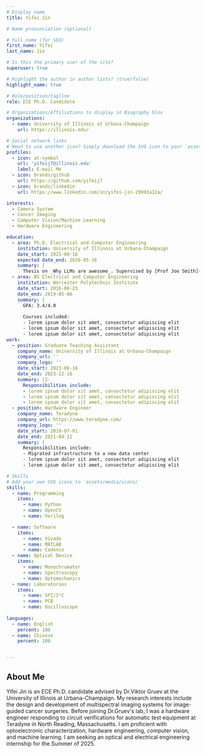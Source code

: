 ```yaml
---
# Display name
title: Yifei Jin

# Name pronunciation (optional)

# Full name (for SEO)
first_name: Yifei
last_name: Jin

# Is this the primary user of the site?
superuser: true

# Highlight the author in author lists? (true/false)
highlight_name: true

# Role/position/tagline
role: ECE Ph.D. Candidate

# Organizations/Affiliations to display in Biography blox
organizations:
  - name: University of Illinois at Urbana-Champaign
    url: https://illinois.edu/

# Social network links
# Need to use another icon? Simply download the SVG icon to your `assets/media/icons/` folder.
profiles:
  - icon: at-symbol
    url: 'yifeij7@illinois.edu'
    label: E-mail Me
  - icon: brands/github
    url: https://github.com/yifeij7
  - icon: brands/linkedin
    url: https://www.linkedin.com/in/yifei-jin-29993a12a/

interests:
  - Camera System
  - Cancer Imaging
  - Computer Vision/Machine Learning
  - Hardware Engineering

education:
  - area: Ph.D. Electrical and Computer Engineering
    institution: University of Illinois at Urbana-Champaign
    date_start: 2021-08-16
    expected date_end: 2026-05-16
    summary: |
      Thesis on _Why LLMs are awesome_. Supervised by [Prof Joe Smith](https://example.com). Presented at 5 IEEE conferences with the contributions being published in 2 Springer journals.
  - area: BS Electrical and Computer Engineering
    institution: Worcester Polytechnic Institute
    date_start: 2016-08-23
    date_end: 2019-05-06
    summary: |
      GPA: 3.4/4.0
      
      Courses included:
      - lorem ipsum dolor sit amet, consectetur adipiscing elit
      - lorem ipsum dolor sit amet, consectetur adipiscing elit
      - lorem ipsum dolor sit amet, consectetur adipiscing elit
work:
  - position: Graduate Teaching Assistant
    company_name: University of Illinois at Urbana-Champaign
    company_url: ''
    company_logo: ''
    date_start: 2023-08-16
    date_end: 2023-12-16
    summary: |2-
      Responsibilities include:
      - lorem ipsum dolor sit amet, consectetur adipiscing elit
      - lorem ipsum dolor sit amet, consectetur adipiscing elit
      - lorem ipsum dolor sit amet, consectetur adipiscing elit
  - position: Hardware Engineer
    company_name: Teradyne
    company_url: https://www.teradyne.com/
    company_logo: ''
    date_start: 2019-07-01
    date_end: 2021-04-11
    summary: |
      Responsibilities include:
      - Migrated infrastructure to a new data center
      - lorem ipsum dolor sit amet, consectetur adipiscing elit
      - lorem ipsum dolor sit amet, consectetur adipiscing elit

# Skills
# Add your own SVG icons to `assets/media/icons/`
skills:
  - name: Programming
    items:
      - name: Python
      - name: OpenCV
      - name: Verilog

  - name: Software
    items:
      - name: Vivado
      - name: MATLAB
      - name: Cadence 
  - name: Optical Device 
    items:
      - name: Monochromator
      - name: Spectroscopy
      - name: Optomechanics  
  - name: Laboratories
    items:
      - name: SPI/I²C
      - name: PCB
      - name: Oscilloscope  
    
languages:
  - name: English
    percent: 100
  - name: Chinese
    percent: 100


---
```


## About Me
Yifei Jin is an ECE Ph.D. candidate advised by Dr.Viktor Gruev at the University of Illinois at Urbana-Champaign. My research interests include the design and development of multispectral imaging systems for image-guided cancer surgeries. Before joining Dr.Gruev's lab, I was a hardware engineer responding to circuit verifications for automatic test equipment at Teradyne in North Reading, Massachusetts. I am proficient with optoelectronic characterization, hardware engineering, computer vision, and machine learning. I am seeking an optical and electrical engineering internship for the Summer of 2025.